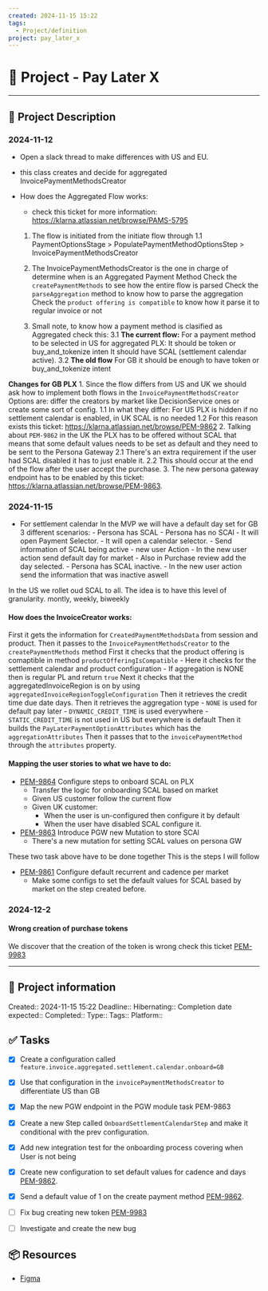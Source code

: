```yaml
---
created: 2024-11-15 15:22
tags:
  - Project/definition
project: pay_later_x
---
```


# 🚀 Project - Pay Later X 
___
## 🧾 Project Description

### 2024-11-12
- Open a slack thread to make differences with US and EU.
- this class creates and decide for aggregated InvoicePaymentMethodsCreator
- How does the Aggregated Flow works:
    - check this ticket for more information: https://klarna.atlassian.net/browse/PAMS-5795

    1. The flow is initiated from the initiate flow through
        1.1 PaymentOptionsStage > PopulatePaymentMethodOptionsStep > InvoicePaymentMethodsCreator

    2. The InvoicePaymentMethodsCreator is the one in charge of determine when is an Aggregated Payment Method
        Check the `createPaymentMethods` to see how the entire flow is parsed
        Check the `parseAggregation` method to know how to parse the aggregation
        Check the `product offering is compatible` to know how it parse it to regular invoice or not

    3. Small note, to know how a payment method is clasified as Aggregated check this:
        3.1 **The current flow:** For a payment method to be selected in US for aggregated PLX:
            It should be token or buy_and_tokenize inten
            It should have SCAL (settlement calendar active).
        3.2 **The old flow** For GB it should be enough to have token or buy_and_tokenize intent
 
**Changes for GB PLX**
    1.  Since the flow differs from US and UK we should ask how to implement both flows in the
        `InvoicePaymentMethodsCreator`
        Options are: differ the creators by market like DecisionService ones or create some sort of config.
        1.1 In what they differ: For US PLX is hidden if no settlement calendar is enabled, in UK SCAL is no needed
        1.2 For this reason exists this ticket: https://klarna.atlassian.net/browse/PEM-9862
    2. Talking about `PEM-9862` in the UK the PLX has to be offered without SCAL that means that some default values needs to be set as default and they need to be sent to the Persona Gateway
        2.1 There's an extra requirement if the user had SCAL disabled it has to just enable it.
        2.2 This should occur at the end of the flow after the user accept the purchase.
    3. The new persona gateway endpoint has to be enabled by this ticket: https://klarna.atlassian.net/browse/PEM-9863.

### 2024-11-15
- For settlement calendar In the MVP we will have a default day set for GB
    3 different scenarios:
        - Persona has SCAL
        - Persona has no SCAl
            - It will open Payment Selector.
            - It will open a calendar selector.
                - Send information of SCAL being active
                    - new user Action
                    - In the new user action send default day for market
                - Also in Purchase review add the day selected.
        - Persona has SCAL inactive.
            - In the new user action send the information that was inactive aswell

In the US we rollet oud SCAL to all. The idea is to have this level of granularity.
montly, weekly, biweekly

#### How does the InvoiceCreator works:

First it gets the information for `CreatedPaymentMethodsData` from session and product.
Then it passes to the `InvoicePaymentMethodsCreator` to the `createPaymentMethods` method
First it checks that the product offering is comaptible in method `productOfferingIsCompatible`
    - Here it checks for the settlement calendar and product configuration
        - If aggregation is NONE then is regular PL and return `true`
Next it checks that the aggregatedInvoiceRegion is on by using `aggregatedInvoiceRegionToggleConfiguration`
Then it retrieves the credit time due date days.
Then it retrieves the aggregation type
    - `NONE` is used for default pay later
    - `DYNAMIC_CREDIT_TIME` is used everywhere
    - `STATIC_CREDIT_TIME` is not used in US but everywhere is default
Then it builds the `PayLaterPaymentOptionAttributes` which has the `aggregationAttributes`
Then it passes that to the `invoicePaymentMethod` through the `attributes` property.

#### Mapping the user stories to what we have to do:
- [PEM-9864](https://klarna.atlassian.net/browse/PEM-9864) Configure steps to onboard SCAL on PLX
    - Transfer the logic for onboarding SCAL based on market
    - Given US customer follow the current flow
    - Given UK customer:
        - When the user is un-configured then configure it by default
        - When the user have disabled SCAL configure it.
- [PEM-9863](https://klarna.atlassian.net/browse/PEM-9863) Introduce PGW new Mutation to store SCAl
    - There's a new mutation for setting SCAL values on persona GW

These two task above have to be done together
This is the steps I will follow
- [PEM-9861](https://klarna.atlassian.net/browse/PEM-9862) Configure default recurrent and cadence per market
    - Make some configs to set the default values for SCAL based by market on the step created before.

### 2024-12-2
#### Wrong creation of purchase tokens
We discover that the creation of the token is wrong check this ticket [PEM-9983](https://klarna.slack.com/archives/C05863N1YTX/p1732810159938959)


---
## 📢 Project information
Created:: 2024-11-15 15:22 
Deadline:: 
Hibernating:: 
Completion date expected:: 
Completed:: 
Type:: 
Tags:: 
Platform:: 
## ✅ Tasks 
- [x] Create a configuration called `feature.invoice.aggregated.settlement.calendar.onboard=GB`
- [x] Use that configuration in the `invoicePaymentMethodsCreator` to differentiate US than GB
- [x] Map the new PGW endpoint in the PGW module task PEM-9863
- [x] Create a new Step called `OnboardSettlementCalendarStep` and make it conditional with the prev configuration.
- [x] Add new integration test for the onboarding process covering when User is not being
- [x] Create new configuration to set default values for cadence and days [PEM-9862](https://klarna.atlassian.net/browse/PEM-9862).
- [x] Send a default value of 1 on the create payment method [PEM-9862](https://klarna.atlassian.net/browse/PEM-9862).
- [ ] Fix bug creating new token [PEM-9983](https://klarna.slack.com/archives/C05863N1YTX/p1732810159938959)
- [ ] Investigate and create the new bug 



## 📦 Resources 
- [Figma](https://www.figma.com/design/v3x33qFmmMXGmLNIwSGJmO/S%26OD-feature-explorations?node-id=1549-66526&node-type=canvas&t=wWcQAaHdwYbMSki2-0)